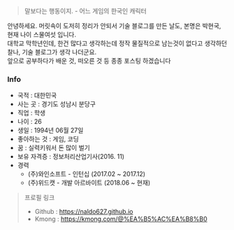 > 말보다는 행동이지. - 어느 게임의 한국인 캐릭터

안녕하세요. 머릿속이 도저히 정리가 안되서 기술 블로그를 만든 날도, 본명은 박현국, 현재 나이 스물여섯 입니다.<br>
대학교 막학년인데, 한건 많다고 생각하는데 정작 물질적으로 남는것이 없다고 생각하던 찰나, 기술 블로그가 생각 나더군요.<br>
앞으로 공부하다가 배운 것, 떠오른 것 등 종종 포스팅 하겠습니다

### Info
- 국적 : 대한민국
- 사는 곳 : 경기도 성남시 분당구
- 직업 : 학생
- 나이 : 26
- 생일 : 1994년 06월 27일
- 좋아하는 것 : 게임, 코딩
- 꿈 : 실력키워서 돈 많이 벌기
- 보유 자격증 : 정보처리산업기사(2016. 11)
- 경력
  - (주)와인소프트 - 인턴십 (2017.02 ~ 2017.12)
  - (주)위드캣 - 개발 아르바이트 (2018.06 ~ 현재)


> 프로필 링크
> - Github : <https://naldo627.github.io>
> - Kmong : <https://kmong.com/@%EA%B5%AC%EA%B8%B0>

